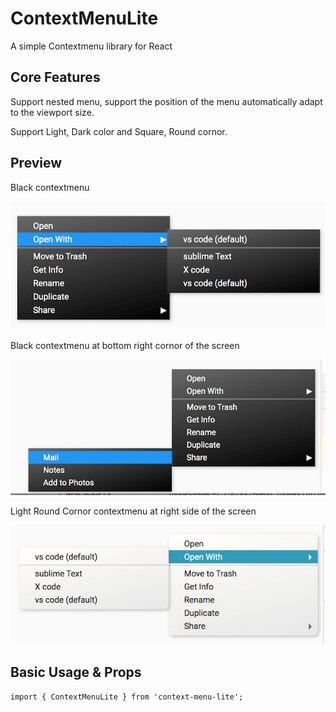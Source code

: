 # ContextMenuLite

A simple Contextmenu library for React

## Core Features
Support nested menu, support the position of the menu automatically adapt to the viewport size.

Support Light, Dark color and Square, Round cornor.

## Preview

Black contextmenu

![Black contextmenu](/assets/1.png)

Black contextmenu at bottom right cornor of the screen

![Black contextmenuat right bottom cornor of the screen](/assets/2.png)

Light Round Cornor contextmenu at right side of the screen

![Light Round Cornor contextmenu at right side of the screen](/assets/3.png)

## Basic Usage & Props

```tsx
import { ContextMenuLite } from 'context-menu-lite';
```